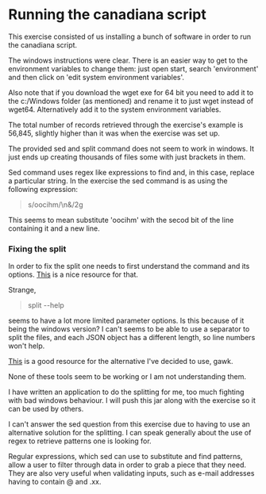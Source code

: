 # Running the canadiana script

This exercise consisted of us installing a bunch of software in order to run the canadiana script.

The windows instructions were clear. There is an easier way to get to the environment variables to change them: just open start, search 'environment' and then click on 'edit system environment variables'.

Also note that if you download the wget exe for 64 bit you need to add it to the c:/Windows folder (as mentioned) and rename it to just wget instead of wget64. Alternatively add it to the system environment variables.

The total number of records retrieved through the exercise's example is 56,845, slightly higher than it was when the exercise was set up.

The provided sed and split command does not seem to work in windows. It just ends up creating thousands of files some with just brackets in them.

Sed command uses regex like expressions to find and, in this case, replace a particular string. In the exercise the sed command is as using the following expression:

> s/oocihm/\n&/2g

This seems to mean substitute 'oocihm' with the secod bit of the line containing it and a new line. 

### Fixing the split
In order to fix the split one needs to first understand the command and its options. [This](https://www.gnu.org/software/coreutils/manual/html_node/split-invocation.html) is a nice resource for that.

Strange,
>split --help

seems to have a lot more limited parameter options. Is this because of it being the windows version? I can't seems to be able to use a separator to split the files, and each JSON object has a different length, so line numbers won't help. 

[This](http://www.theunixschool.com/2012/06/awk-10-examples-to-split-file-into.html) is a good resource for the alternative I've decided to use, gawk.

None of these tools seem to be working or I am not understanding them.

I have written an application to do the splitting for me, too much fighting with bad windows behaviour. I will push this jar along with the exercise so it can be used by others.

I can't answer the sed question from this exercise due to having to use an alternative solution for the splitting. I can speak generally about the use of regex to retrieve patterns one is looking for.

Regular expressions, which sed can use to substitute and find patterns, allow a user to filter through data in order to grab a piece that they need. They are also very useful when validating inputs, such as e-mail addresses having to contain @ and .xx. 


